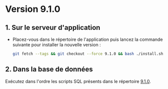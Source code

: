 # Version 9.1.0

## 1. Sur le serveur d'application

- Placez-vous dans le répertoire de l'application puis lancez la commande suivante
  pour installer la nouvelle version :

  ```bash
  git fetch --tags && git checkout --force 9.1.0 && bash ./install.sh
  ```

## 2. Dans la base de données

Exécutez dans l'ordre les scripts SQL présents dans le répertoire [9.1.0](9.1.0).
